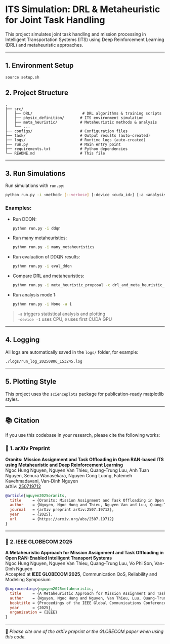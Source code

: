 
# ITS Simulation: DRL & Metaheuristic for Joint Task Handling

This project simulates joint task handling and mission processing in Intelligent Transportation Systems (ITS) using Deep Reinforcement Learning (DRL) and metaheuristic approaches.

---

## 1. Environment Setup

```
source setup.sh
```

## 2. Project Structure

```
.
├── src/
│   ├── DRL/                      # DRL algorithms & training scripts
│   ├── physic_definition/       # ITS environment simulation
│   ├── meta_heuristic/          # Metaheuristic methods & analysis
│   └── ...
├── configs/                     # Configuration files
├── task/                        # Output results (auto-created)
├── logs/                        # Runtime logs (auto-created)
├── run.py                       # Main entry point
├── requirements.txt             # Python dependencies
└── README.md                    # This file
```

---

## 3. Run Simulations

Run simulations with `run.py`:

```bash
python run.py -i <method> [--verbose] [-device <cuda_id>] [-a <analysis_mode>] [-c <comparison_mode>]
```

### Examples:

- Run DDQN:

  ```bash
  python run.py -i ddqn
  ```

- Run many metaheuristics:

  ```bash
  python run.py -i many_metaheuristics
  ```

- Run evaluation of DDQN results:

  ```bash
  python run.py -i eval_ddqn
  ```

- Compare DRL and metaheuristics:

  ```bash
  python run.py -i meta_heuristic_proposal -c drl_and_meta_heuristic_proposal
  ```

- Run analysis mode 1:

  ```bash
  python run.py -i None -a 1
  ```

> `-a` triggers statistical analysis and plotting  
> `-device -1` uses CPU, `0` uses first CUDA GPU

---

## 4. Logging

All logs are automatically saved in the `logs/` folder, for example:

```
./logs/run_log_20250806_153245.log
```

---

## 5. Plotting Style

This project uses the `scienceplots` package for publication-ready matplotlib styles.

---

## 📚 Citation

If you use this codebase in your research, please cite the following works:

### 📄 1. arXiv Preprint

**Oranits: Mission Assignment and Task Offloading in Open RAN-based ITS using Metaheuristic and Deep Reinforcement Learning**  
Ngoc Hung Nguyen, Nguyen Van Thieu, Quang-Trung Luu, Anh Tuan Nguyen, Senura Wanasekara, Nguyen Cong Luong, Fatemeh Kavehmadavani, Van-Dinh Nguyen  
arXiv: [2507.19712](https://arxiv.org/abs/2507.19712)

```bibtex
@article{nguyen2025oranits,
  title     = {Oranits: Mission Assignment and Task Offloading in Open RAN-based ITS using Metaheuristic and Deep Reinforcement Learning},
  author    = {Nguyen, Ngoc Hung and Thieu, Nguyen Van and Luu, Quang-Trung and Nguyen, Anh Tuan and Wanasekara, Senura and Luong, Nguyen Cong and Kavehmadavani, Fatemeh and Nguyen, Van-Dinh},
  journal   = {arXiv preprint arXiv:2507.19712},
  year      = {2025},
  url       = {https://arxiv.org/abs/2507.19712}
}
```

---

### 📄 2. IEEE GLOBECOM 2025

**A Metaheuristic Approach for Mission Assignment and Task Offloading in Open RAN-Enabled Intelligent Transport Systems**  
Ngoc Hung Nguyen, Nguyen Van Thieu, Quang-Trung Luu, Vo Phi Son, Van-Dinh Nguyen  
Accepted at **IEEE GLOBECOM 2025**, Communication QoS, Reliability and Modeling Symposium

```bibtex
@inproceedings{nguyen2025metaheuristic,
  title     = {A Metaheuristic Approach for Mission Assignment and Task Offloading in Open RAN-Enabled Intelligent Transport Systems},
  author    = {Nguyen, Ngoc Hung and Nguyen, Van Thieu, Luu, Quang-Trung and Vo, Phi Son and Nguyen, Van-Dinh},
  booktitle = {Proceedings of the IEEE Global Communications Conference (GLOBECOM)},
  year      = {2025},
  organization = {IEEE}
}
```

---

📌 *Please cite one of the arXiv preprint or the GLOBECOM paper when using this code.*
